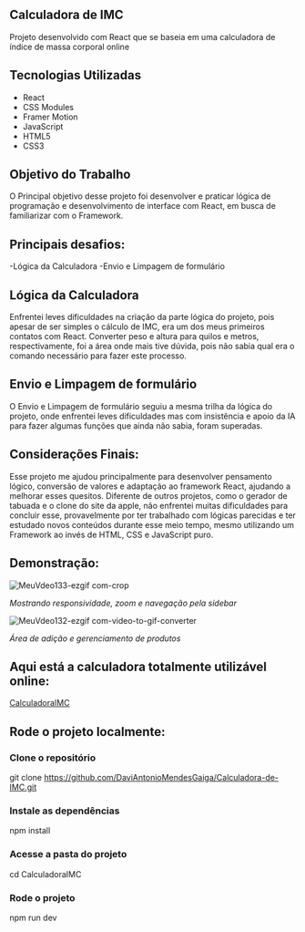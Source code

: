## Calculadora de IMC

Projeto desenvolvido com React que se baseia em uma calculadora de índice de massa corporal online

## Tecnologias Utilizadas

- React
- CSS Modules
- Framer Motion
- JavaScript
- HTML5
- CSS3

## Objetivo do Trabalho

O Principal objetivo desse projeto foi desenvolver e praticar lógica de programação e desenvolvimento de interface com React, em busca de familiarizar com o Framework.

## Principais desafios:

-Lógica da Calculadora
-Envio e Limpagem de formulário

## Lógica da Calculadora

Enfrentei leves dificuldades na criação da parte lógica do projeto, pois apesar de ser simples o cálculo de IMC, era um dos meus primeiros contatos com React.
Converter peso e altura para quilos e metros, respectivamente, foi a área onde mais tive dúvida, pois não sabia qual era o comando necessário para fazer este processo.

## Envio e Limpagem de formulário

O Envio e Limpagem de formulário seguiu a mesma trilha da lógica do projeto, onde enfrentei leves dificuldades mas com insistência e apoio da IA para fazer algumas
funções que ainda não sabia, foram superadas.

## Considerações Finais:

Esse projeto me ajudou principalmente para desenvolver pensamento lógico, conversão de valores e adaptação ao framework React, ajudando a 
melhorar esses quesitos. Diferente de outros projetos, como o gerador de tabuada e o clone do site da apple, não enfrentei muitas dificuldades
para concluir esse, provavelmente por ter trabalhado com lógicas parecidas e ter estudado novos conteúdos durante esse meio tempo, mesmo
utilizando um Framework ao invés de HTML, CSS e JavaScript puro.

## Demonstração:

![MeuVdeo133-ezgif com-crop](https://github.com/user-attachments/assets/0614c079-d1c6-40df-9e5a-a23da9144d4f)

*Mostrando responsividade, zoom e navegação pela sidebar*

![MeuVdeo132-ezgif com-video-to-gif-converter ](https://github.com/user-attachments/assets/3ae106ea-875c-4b0e-a508-5892a69e452d)

*Área de adição e gerenciamento de produtos*


## Aqui está a calculadora totalmente utilizável online:

[CalculadoraIMC](https://calculadora-de-imc-ebon-seven.vercel.app/)

## Rode o projeto localmente:

### Clone o repositório
git clone https://github.com/DaviAntonioMendesGaiga/Calculadora-de-IMC.git

### Instale as dependências
npm install

### Acesse a pasta do projeto
cd CalculadoraIMC

### Rode o projeto
npm run dev
